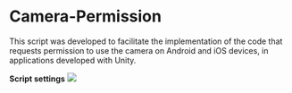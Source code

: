 # Camera-Permission

This script was developed to facilitate the implementation of the code that requests permission to use the camera on Android and iOS devices, in applications developed with Unity.

**Script settings**
![](../master/Inspector.png)
